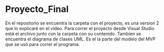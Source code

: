 # Proyecto_Final
En el repositorio se encuentra la carpeta con el proyecto, es una version 2 que lo explicaré en el video. 
Para correr el proyecto desde Visual Studio está el archivo junto con la carpeta con su contenido. 
Tambien se encuentra el diagrama de clases UML. Es el la parte del modelo del MVP que se usó para correr el programa. 

